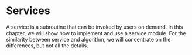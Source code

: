 # Services

A service is a subroutine that can be invoked by users on demand. In this chapter, we will show how to implement and use a service module. For the similarity between service and algorithm, we will concentrate on the differences, but not all the details.